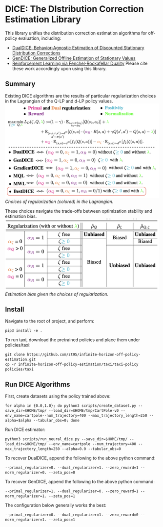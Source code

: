 # DICE: The DIstribution Correction Estimation Library

This library unifies the distribution correction estimation algorithms for off-policy evaluation, including:
* [DualDICE: Behavior-Agnostic Estimation of Discounted Stationary Distribution Corrections](https://arxiv.org/abs/1906.04733)
* [GenDICE: Generalized Offline Estimation of Stationary Values](https://arxiv.org/abs/2002.09072)
* [Reinforcement Learning via Fenchel-Rockafellar Duality](https://arxiv.org/abs/2001.01866)
Please cite these work accordingly upon using this library.

## Summary
Existing DICE algorithms are the results of particular regularization choices in the Lagrangian of the Q-LP and d-LP policy values.
![Regularized Lagrangian](figures/reg_lang.png)*Choices of regularization (colored) in the Lagrangian.*

These choices navigate the trade-offs between optimization stability and estimation bias.
![Estimation bias](figures/est_bias.png)*Estimation bias given the choices of regularization.*

## Install

Navigate to the root of project, and perform:

    pip3 install -e .

To run taxi, download the pretrained policies and place them under policies/taxi:

    git clone https://github.com/zt95/infinite-horizon-off-policy-estimation.git
    cp -r infinite-horizon-off-policy-estimation/taxi/taxi-policy policies/taxi

## Run DICE Algorithms
First, create datasets using the policy trained above:

    for alpha in {0.0,1.0}; do python3 scripts/create_dataset.py --save_dir=$HOME/tmp/ --load_dir=$HOME/tmp/CartPole-v0 --env_name=cartpole--num_trajectory=400 --max_trajectory_length=250 --alpha=$alpha --tabular_obs=0; done

Run DICE estimator:

    python3 scripts/run_neural_dice.py --save_dir=$HOME/tmp/ --load_dir=$HOME/tmp/ --env_name=cartpole --num_trajectory=400 --max_trajectory_length=250 --alpha=0.0 --tabular_obs=0

To recover DualDICE, append the following to the above python command:

    --primal_regularizer=0. --dual_regularizer=1. --zero_reward=1 --norm_regularizer=0. --zeta_pos=0

To recover GenDICE, append the following to the above python command:

    --primal_regularizer=1. --dual_regularizer=0. --zero_reward=1 --norm_regularizer=1. --zeta_pos=1

The configuration below generally works the best:

    --primal_regularizer=0. --dual_regularizer=1. --zero_reward=0 --norm_regularizer=1. --zeta_pos=1
